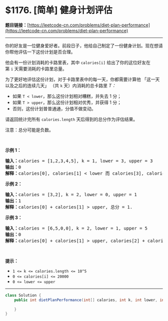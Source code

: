 # $1176. [简单] 健身计划评估

**题目链接：**[https://leetcode-cn.com/problems/diet-plan-performance](https://leetcode-cn.com/problems/diet-plan-performance)

---

<div class="content__1Y2H">
 <div class="notranslate">
  <p>你的好友是一位健身爱好者。前段日子，他给自己制定了一份健身计划。现在想请你帮他评估一下这份计划是否合理。</p> 
  <p>他会有一份计划消耗的卡路里表，其中&nbsp;<code>calories[i]</code>&nbsp;给出了你的这位好友在第&nbsp;<code>i</code>&nbsp;天需要消耗的卡路里总量。</p> 
  <p>为了更好地评估这份计划，对于卡路里表中的每一天，你都需要计算他 「这一天以及之后的连续几天」 （共&nbsp;<code>k</code> 天）内消耗的总卡路里 <em>T：</em></p> 
  <ul> 
   <li>如果&nbsp;<code>T &lt; lower</code>，那么这份计划相对糟糕，并失去 1 分；&nbsp;</li> 
   <li>如果 <code>T &gt; upper</code>，那么这份计划相对优秀，并获得 1 分；</li> 
   <li>否则，这份计划普普通通，分值不做变动。</li> 
  </ul> 
  <p>请返回统计完所有&nbsp;<code>calories.length</code>&nbsp;天后得到的总分作为评估结果。</p> 
  <p>注意：总分可能是负数。</p> 
  <p>&nbsp;</p> 
  <p><strong>示例 1：</strong></p> 
  <pre class="language-text"><strong>输入：</strong>calories = [1,2,3,4,5], k = 1, lower = 3, upper = 3
<strong>输出：</strong>0
<strong>解释：</strong>calories[0], calories[1] &lt; lower 而 calories[3], calories[4] &gt; upper, 总分 = 0.</pre> 
  <p><strong>示例 2：</strong></p> 
  <pre class="language-text"><strong>输入：</strong>calories = [3,2], k = 2, lower = 0, upper = 1
<strong>输出：</strong>1
<strong>解释：</strong>calories[0] + calories[1] &gt; upper, 总分 = 1.
</pre> 
  <p><strong>示例 3：</strong></p> 
  <pre class="language-text"><strong>输入：</strong>calories = [6,5,0,0], k = 2, lower = 1, upper = 5
<strong>输出：</strong>0
<strong>解释：</strong>calories[0] + calories[1] &gt; upper, calories[2] + calories[3] &lt; lower, 总分 = 0.
</pre> 
  <p>&nbsp;</p> 
  <p><strong>提示：</strong></p> 
  <ul> 
   <li><code>1 &lt;= k &lt;= calories.length &lt;= 10^5</code></li> 
   <li><code>0 &lt;= calories[i] &lt;= 20000</code></li> 
   <li><code>0 &lt;= lower &lt;= upper</code></li> 
  </ul> 
 </div>
</div>

---

```java
class Solution {
    public int dietPlanPerformance(int[] calories, int k, int lower, int upper) {
        
    }
}
```